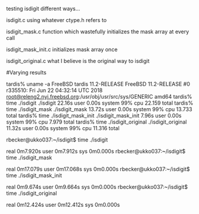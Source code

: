 testing isdigit different ways...

isdigit.c using whatever ctype.h refers to

isdigit_mask.c function which wastefully initializes the mask array at every call

isdigit_mask_init.c initializes mask array once

isdigit_original.c what I believe is the original way to isdigit


#Varying results

tardis% uname -a
FreeBSD tardis 11.2-RELEASE FreeBSD 11.2-RELEASE #0 r335510: Fri Jun 22 04:32:14 UTC 2018     root@releng2.nyi.freebsd.org:/usr/obj/usr/src/sys/GENERIC  amd64
tardis% time ./isdigit
./isdigit  22.16s user 0.00s system 99% cpu 22.159 total
tardis% time ./isdigit_mask
./isdigit_mask  13.72s user 0.00s system 99% cpu 13.733 total
tardis% time ./isdigit_mask_init
./isdigit_mask_init  7.96s user 0.00s system 99% cpu 7.979 total
tardis% time ./isdigit_original
./isdigit_original  11.32s user 0.00s system 99% cpu 11.316 total


rbecker@ukko037:~/isdigit$ time ./isdigit

real    0m7.920s
user    0m7.912s
sys     0m0.000s
rbecker@ukko037:~/isdigit$ time ./isdigit_mask

real    0m17.079s
user    0m17.068s
sys     0m0.000s
rbecker@ukko037:~/isdigit$ time ./isdigit_mask_init

real    0m9.674s
user    0m9.664s
sys     0m0.000s
rbecker@ukko037:~/isdigit$ time ./isdigit_original

real    0m12.424s
user    0m12.412s
sys     0m0.000s




